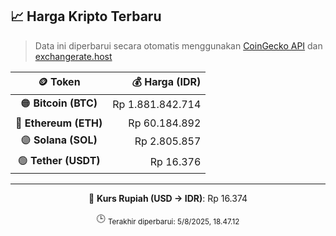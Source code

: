

<!-- HARGA_KRIPTO -->
## 📈 Harga Kripto Terbaru

> Data ini diperbarui secara otomatis menggunakan [CoinGecko API](https://www.coingecko.com/) dan [exchangerate.host](https://exchangerate.host/)

<div align="center">

| 🪙 Token | 💰 Harga (IDR) |
|:------:|---------------:|
| 🟠 **Bitcoin (BTC)**   | Rp 1.881.842.714 |
| 🔵 **Ethereum (ETH)**  | Rp 60.184.892 |
| 🟣 **Solana (SOL)**    | Rp 2.805.857 |
| 🟢 **Tether (USDT)**   | Rp 16.376 |

---

💱 **Kurs Rupiah (USD → IDR)**: Rp 16.374

🕒 <sub>Terakhir diperbarui: 5/8/2025, 18.47.12</sub>

</div>
<!-- /HARGA_KRIPTO -->
